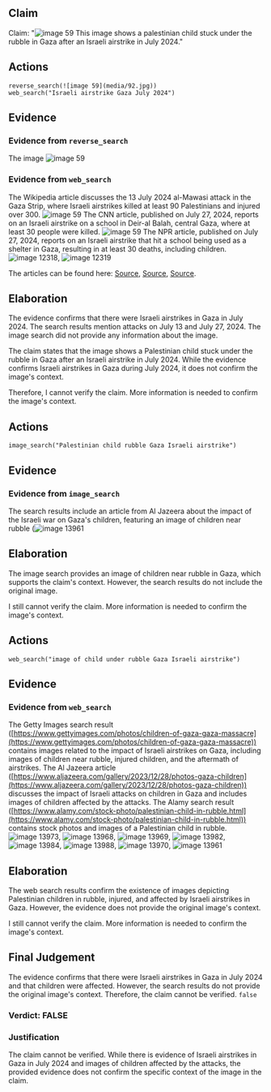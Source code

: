 ## Claim
Claim: "![image 59](media/92.jpg) This image shows a palestinian child stuck under the rubble in Gaza after an Israeli airstrike in July 2024."

## Actions
```
reverse_search(![image 59](media/92.jpg))
web_search("Israeli airstrike Gaza July 2024")
```

## Evidence
### Evidence from `reverse_search`
The image ![image 59](media/92.jpg)

### Evidence from `web_search`
The Wikipedia article discusses the 13 July 2024 al-Mawasi attack in the Gaza Strip, where Israeli airstrikes killed at least 90 Palestinians and injured over 300. ![image 59](media/92.jpg) The CNN article, published on July 27, 2024, reports on an Israeli airstrike on a school in Deir-al Balah, central Gaza, where at least 30 people were killed. ![image 59](media/92.jpg) The NPR article, published on July 27, 2024, reports on an Israeli airstrike that hit a school being used as a shelter in Gaza, resulting in at least 30 deaths, including children. ![image 12318](media/2025-08-31_12-23-1756643006-470242.jpg), ![image 12319](media/2025-08-31_12-23-1756643006-769134.jpg)

The articles can be found here: [Source](https://en.wikipedia.org/wiki/13_July_2024_al-Mawasi_attack), [Source](https://www.cnn.com/2024/07/27/middleeast/israel-gaza-deir-al-balah-school-intl), [Source](https://www.npr.org/2024/07/27/nx-s1-5054283/gaza-school-shelter-deaths-israeli-airstrike).


## Elaboration
The evidence confirms that there were Israeli airstrikes in Gaza in July 2024. The search results mention attacks on July 13 and July 27, 2024. The image search did not provide any information about the image.

The claim states that the image shows a Palestinian child stuck under the rubble in Gaza after an Israeli airstrike in July 2024. While the evidence confirms Israeli airstrikes in Gaza during July 2024, it does not confirm the image's context.

Therefore, I cannot verify the claim. More information is needed to confirm the image's context.


## Actions
```
image_search("Palestinian child rubble Gaza Israeli airstrike")
```

## Evidence
### Evidence from `image_search`
The search results include an article from Al Jazeera about the impact of the Israeli war on Gaza's children, featuring an image of children near rubble (![image 13961](media/2025-08-31_17-09-1756660147-082443.jpg)

## Elaboration
The image search provides an image of children near rubble in Gaza, which supports the claim's context. However, the search results do not include the original image.

I still cannot verify the claim. More information is needed to confirm the image's context.


## Actions
```
web_search("image of child under rubble Gaza Israeli airstrike")
```

## Evidence
### Evidence from `web_search`
The Getty Images search result ([https://www.gettyimages.com/photos/children-of-gaza-gaza-massacre](https://www.gettyimages.com/photos/children-of-gaza-gaza-massacre)) contains images related to the impact of Israeli airstrikes on Gaza, including images of children near rubble, injured children, and the aftermath of airstrikes. The Al Jazeera article ([https://www.aljazeera.com/gallery/2023/12/28/photos-gaza-children](https://www.aljazeera.com/gallery/2023/12/28/photos-gaza-children)) discusses the impact of Israeli attacks on children in Gaza and includes images of children affected by the attacks. The Alamy search result ([https://www.alamy.com/stock-photo/palestinian-child-in-rubble.html](https://www.alamy.com/stock-photo/palestinian-child-in-rubble.html)) contains stock photos and images of a Palestinian child in rubble. ![image 13973](media/2025-08-31_17-09-1756660170-378901.jpg), ![image 13968](media/2025-08-31_17-09-1756660168-336512.jpg), ![image 13969](media/2025-08-31_17-09-1756660168-637960.jpg), ![image 13982](media/2025-08-31_17-09-1756660175-551944.jpg), ![image 13984](media/2025-08-31_17-09-1756660176-563145.jpg), ![image 13988](media/2025-08-31_17-09-1756660182-134129.jpg), ![image 13970](media/2025-08-31_17-09-1756660168-923334.jpg), ![image 13961](media/2025-08-31_17-09-1756660147-082443.jpg)


## Elaboration
The web search results confirm the existence of images depicting Palestinian children in rubble, injured, and affected by Israeli airstrikes in Gaza. However, the evidence does not provide the original image's context.

I still cannot verify the claim. More information is needed to confirm the image's context.


## Final Judgement
The evidence confirms that there were Israeli airstrikes in Gaza in July 2024 and that children were affected. However, the search results do not provide the original image's context. Therefore, the claim cannot be verified. `false`

### Verdict: FALSE

### Justification
The claim cannot be verified. While there is evidence of Israeli airstrikes in Gaza in July 2024 and images of children affected by the attacks, the provided evidence does not confirm the specific context of the image in the claim.
